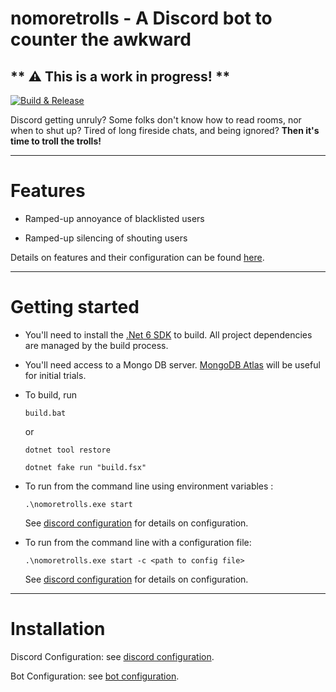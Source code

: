 # nomoretrolls - A Discord bot to counter the awkward

## ** :warning: This is a work in progress! **


[![Build & Release](https://github.com/tonycknight/nomoretrolls/actions/workflows/build.yml/badge.svg)](https://github.com/tonycknight/nomoretrolls/actions/workflows/build.yml)

Discord getting unruly? Some folks don't know how to read rooms, nor when to shut up? Tired of long fireside chats, and being ignored? **Then it's time to troll the trolls!**

--- 

# Features

* Ramped-up annoyance of blacklisted users

* Ramped-up silencing of shouting users

Details on features and their configuration can be found [here](./docs/bot_actions.md).

--- 

# Getting started

* You'll need to install the [.Net 6 SDK](https://dotnet.microsoft.com/en-us/download/dotnet/6.0) to build. All project dependencies are managed by the build process.

* You'll need access to a Mongo DB server. [MongoDB Atlas](https://www.mongodb.com/atlas/database) will be useful for initial trials.

* To build, run

  ``build.bat``

  or 

  ``dotnet tool restore``

  ``dotnet fake run "build.fsx"``

* To run from the command line using environment variables :

  ``.\nomoretrolls.exe start``

  See [discord configuration](./docs/discord_config.md) for details on configuration.

* To run from the command line with a configuration file:

  ``.\nomoretrolls.exe start -c <path to config file>``

  See [discord configuration](./docs/discord_config.md) for details on configuration.

--- 

# Installation

Discord Configuration: see [discord configuration](./docs/discord_config.md).

Bot Configuration: see [bot configuration](./docs/bot_config.md).

